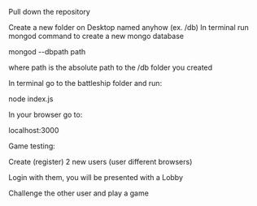 Pull down the repository

Create a new folder on Desktop named anyhow (ex. /db)
In terminal run mongod command to create a new mongo database

mongod --dbpath path

where path is the absolute path to the /db folder you created

In terminal go to the battleship folder and run:

node index.js

In your browser go to:

localhost:3000

Game testing:

Create (register) 2 new users (user different browsers)

Login with them, you will be presented with a Lobby

Challenge the other user and play a game
